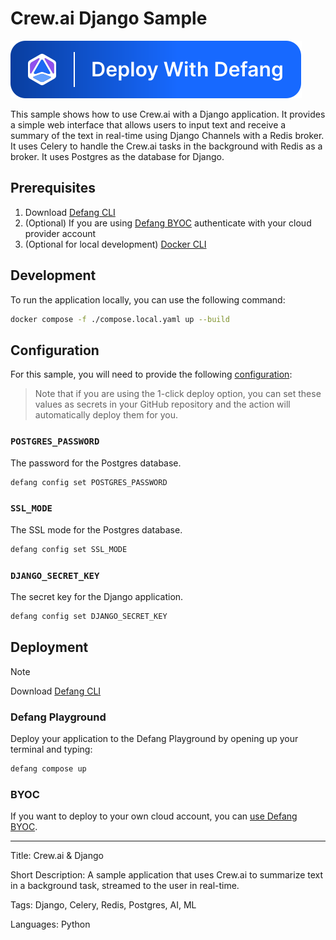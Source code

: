 # Crew.ai Django Sample

[![1-click-deploy](https://raw.githubusercontent.com/DefangLabs/defang-assets/main/Logos/Buttons/SVG/deploy-with-defang.svg)](https://portal.defang.dev/redirect?url=https%3A%2F%2Fgithub.com%2Fnew%3Ftemplate_name%3Dsample-crew-django-redis-postgres-template%26template_owner%3DDefangSamples)

This sample shows how to use Crew.ai with a Django application. It provides a simple web interface that allows users to input text and receive a summary of the text in real-time using Django Channels with a Redis broker. It uses Celery to handle the Crew.ai tasks in the background with Redis as a broker. It uses Postgres as the database for Django.

## Prerequisites

1. Download [Defang CLI](https://github.com/DefangLabs/defang)
2. (Optional) If you are using [Defang BYOC](https://docs.defang.io/docs/concepts/defang-byoc) authenticate with your cloud provider account
3. (Optional for local development) [Docker CLI](https://docs.docker.com/engine/install/)

## Development

To run the application locally, you can use the following command:

```bash
docker compose -f ./compose.local.yaml up --build
```

## Configuration

For this sample, you will need to provide the following [configuration](https://docs.defang.io/docs/concepts/configuration): 

> Note that if you are using the 1-click deploy option, you can set these values as secrets in your GitHub repository and the action will automatically deploy them for you.

### `POSTGRES_PASSWORD`     
The password for the Postgres database.
```bash
defang config set POSTGRES_PASSWORD
```

### `SSL_MODE`

The SSL mode for the Postgres database.
```bash
defang config set SSL_MODE
```

### `DJANGO_SECRET_KEY`

The secret key for the Django application.
```bash
defang config set DJANGO_SECRET_KEY
```

## Deployment

> [!NOTE]
> Download [Defang CLI](https://github.com/DefangLabs/defang)

### Defang Playground

Deploy your application to the Defang Playground by opening up your terminal and typing:
```bash
defang compose up
```

### BYOC

If you want to deploy to your own cloud account, you can [use Defang BYOC](https://docs.defang.io/docs/tutorials/deploy-to-your-cloud).

---

Title: Crew.ai & Django

Short Description: A sample application that uses Crew.ai to summarize text in a background task, streamed to the user in real-time.

Tags: Django, Celery, Redis, Postgres, AI, ML

Languages: Python
